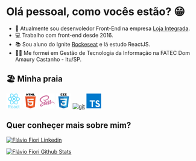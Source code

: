 # Olá pessoal, como vocês estão? :grin:

- :office: Atualmente sou desenvoledor Front-End na empresa [
Loja Integrada](https://lojaintegrada.com.br/sobre/).
- :computer: Trabalho com front-end desde 2016.
- :books: Sou aluno do Ignite [Rockeseat](https://www.rocketseat.com.br) e lá estudo ReactJS.
- :man_student: Me formei em Gestão de Tecnologia da Informação na FATEC Dom Amaury Castanho - Itu/SP.

## :beach_umbrella: Minha praia
<p>
<a href="#"><img src="https://raw.githubusercontent.com/devicons/devicon/master/icons/react/react-original-wordmark.svg" alt="React" width="40" height="40"/></a>
<a href="#"><img src="https://raw.githubusercontent.com/devicons/devicon/master/icons/html5/html5-original-wordmark.svg" alt="html5" width="40" height="40"/></a>
<a href="#"><img src="https://raw.githubusercontent.com/devicons/devicon/master/icons/sass/sass-original.svg" alt="sass" width="40" height="40"/></a>
<a href="#"><img src="https://raw.githubusercontent.com/devicons/devicon/master/icons/css3/css3-original-wordmark.svg" alt="CSS3" width="40" height="40"/></a>
<a href="#"><img src="https://www.vectorlogo.zone/logos/git-scm/git-scm-icon.svg" alt="git" width="40" height="40"/></a>
<a href="#"><img src="https://raw.githubusercontent.com/devicons/devicon/master/icons/typescript/typescript-original.svg" alt="typescript" width="40" height="40"/></a>
</p>

## Quer conheçer mais sobre mim?

[![Flávio Fiori Linkedin](https://img.shields.io/badge/-LinkedIn-blue?style=flat-square&logo=Linkedin&logoColor=white&link=https://www.linkedin.com/in/flavio-fiori)](https://www.linkedin.com/in/flavio-fiori)

[![Flávio Fiori Github Stats](https://github-readme-stats.vercel.app/api?username=flaviofiori&theme=dark&show_icons=true)](https://github.com/flaviofiori)
